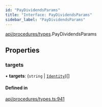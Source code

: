 ```yaml
---
id: "PayDividendsParams"
title: "Interface: PayDividendsParams"
sidebar_label: "PayDividendsParams"
---
```


[api/procedures/types](../../../../../modules/API/Procedures/Types/Types.md).PayDividendsParams

## Properties

### targets

• **targets**: (`string` \| [`Identity`](../../../../../classes/API/Entities/Identity/Identity.md))[]

#### Defined in

[api/procedures/types.ts:941](https://github.com/PolymeshAssociation/polymesh-sdk/blob/5a778578/src/api/procedures/types.ts#L941)
